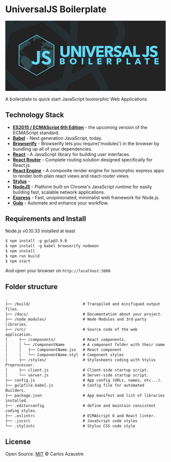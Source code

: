 # UniversalJS Boilerplate

![Universal JS Boilerplate](docs/header_universaljs.jpg)

A boilerplate to quick start JavaScript Isomorphic Web Applications

## Technology Stack

* **[ES2015 / ECMAScript 6th Edition](https://babeljs.io/docs/learn-es2015/)** - the upcoming version of the ECMAScript standard.
* **[Babel](https://babeljs.io/)** - Next generation JavaScript, today.
* **[Browserify](http://browserify.org/)** - Browserify lets you require('modules') in the browser by bundling up all of your dependencies.
* **[React](http://facebook.github.io/react/)** - A JavaScript library for building user interfaces.
* **[React Router](http://rackt.github.io/react-router/)** - Complete routing solution designed specifically for React.js.
* **[React Engine](https://github.com/paypal/react-engine)** - A composite render engine for isomorphic express apps to render both plain react views and react-router views.
* **[Stylus]()** -
* **[NodeJS](https://nodejs.org/)** - Platform built on Chrome's JavaScript runtime for easily building fast, scalable network applications.
* **[Express](http://expressjs.com/)** - Fast, unopinionated, minimalist web framework for Node.js.
* **[Gulp](http://gulpjs.com/)** - Automate and enhance your workflow.

## Requirements and Install

Node.js v0.10.33 installed at least

```
$ npm install -g gulp@3.9.0
$ npm install -g babel browserify nodemon
$ npm install
$ npm run build
$ npm start
```

And open your browser on `http://localhost:3000`

## Folder structure

```
.
├── /build/                       # Transpiled and minifiqued output files.
├── /docs/                        # Documentation about your project.
├── /node_modules/                # Node Modules and 3rd-party libraries.
├── /src/                         # Source code of the web application.  
│     ├── /components/            # React components.
│     │ └── /ComponentName        # A component folder with their name
│     │   ├── ComponentName.jsx   # React component
│     │   └── ComponentName.styl  # Component styles
│     ├── /styles/                # Stylesheets coding with Stylus Preprocessor.
│     ├── client.js               # Client-side startup script.
│     └── server.js               # Server-side startup script.
├── config.js                     # App config (URLs, names, etc...).
├── gulpfile.babel.js             # Config file for automated Builders.
├── package.json                  # App manifest and list of libraries installed.
├── .editorconfig                 # define and maintain consistent coding styles.
├── .eslintrc                     # ECMAScript 6 and React linter.
├── .jscsrc                       # JavaScript code styles
└── .stylintc                     # Stylus CSS code style
```

## License

Open Source. [MIT](LICENSE) &copy; Carlos Azaustre
